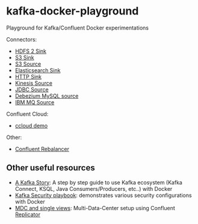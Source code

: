 # kafka-docker-playground

Playground for Kafka/Confluent Docker experimentations

Connectors:

* [HDFS 2 Sink](connect-hdfs-sink/README.md)
* [S3 Sink](connect-s3-sink/README.md)
* [S3 Source](connect-s3-source/README.md)
* [Elasticsearch Sink](connect-elasticsearch-sink/README.md)
* [HTTP Sink](connect-http-sink/README.md)
* [Kinesis Source](connect-kinesis-source/README.md)
* [JDBC Source](connect-jdbc-source/README.md)
* [Debezium MySQL source](connect-debezium-mysql-source/README.md)
* [IBM MQ Source](connect-ibm-mq-source/README.md)

Confluent Cloud:

* [ccloud demo](ccloud-demo/README.md)

Other:

* [Confluent Rebalancer](rebalancer/README.md)

## Other useful resources

* [A Kafka Story](https://github.com/framiere/a-kafka-story): A step by step guide to use Kafka ecosystem (Kafka Connect, KSQL, Java Consumers/Producers, etc..) with Docker
* [Kafka Security playbook](https://github.com/Dabz/kafka-security-playbook): demonstrates various security configurations with Docker
* [MDC and single views](https://github.com/framiere/mdc-with-replicator-and-regexrouter): Multi-Data-Center setup using Confluent [Replicator](https://docs.confluent.io/current/connect/kafka-connect-replicator/index.html)